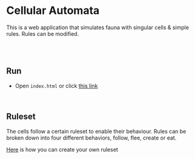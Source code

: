 # Cellular Automata

This is a web application that simulates fauna with singular cells & simple rules.
Rules can be modified.


<br/><br/>

## Run

* Open `index.html` or click [this link](https://raw.githack.com/matiasvlevi/Cells/master/index.html)

<br/>

## Ruleset
The cells follow a certain ruleset to enable their behaviour. Rules can be broken down into four different behaviors, follow, flee, create or eat.

[Here](https://github.com/matiasvlevi/Cells/tree/master/rules) is how you can create your own ruleset

<br/>



